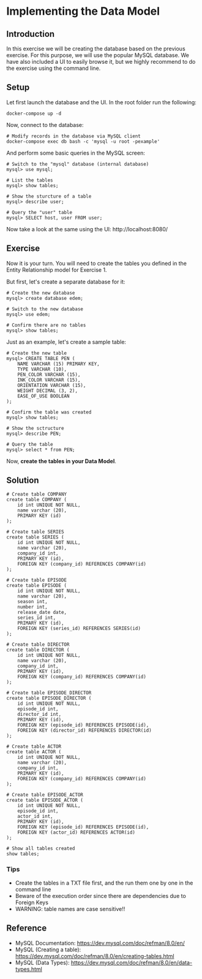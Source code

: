 # Implementing the Data Model

## Introduction

In this exercise we will be creating the database based on the previous exercise. For this purpose, we will use the popular MySQL database.
We have also included a UI to easily browse it, but we highly recommend to do the exercise using the command line.

## Setup

Let first launch the database and the UI. In the root folder run the following:

```shell
docker-compose up -d
```

Now, connect to the database:

```shell
# Modify records in the database via MySQL client
docker-compose exec db bash -c 'mysql -u root -pexample'
```

And perform some basic queries in the MySQL screen:

```shell
# Switch to the "mysql" database (internal database)
mysql> use mysql;

# List the tables
mysql> show tables;

# Show the sturcture of a table
mysql> describe user;

# Query the "user" table
mysql> SELECT host, user FROM user;
```

Now take a look at the same using the UI: http://localhost:8080/

## Exercise

Now it is your turn. You will need to create the tables you defined in the Entity Relationship model for Exercise 1.

But first, let's create a separate database for it:

```shell
# Create the new database
mysql> create database edem;

# Switch to the new database
mysql> use edem;

# Confirm there are no tables
mysql> show tables;
```

Just as an example, let's create a sample table:

```shell
# Create the new table
mysql> CREATE TABLE PEN (
	NAME VARCHAR (15) PRIMARY KEY, 
	TYPE VARCHAR (10), 
	PEN_COLOR VARCHAR (15),
	INK_COLOR VARCHAR (15),
	ORIENTATION VARCHAR (15),
	WEIGHT DECIMAL (3, 2),
	EASE_OF_USE BOOLEAN
);

# Confirm the table was created
mysql> show tables;

# Show the sctructure
mysql> describe PEN;

# Query the table 
mysql> select * from PEN;
```

Now, **create the tables in your Data Model**.

## Solution

```shell
# Create table COMPANY
create table COMPANY (
	id int UNIQUE NOT NULL, 
	name varchar (20),
	PRIMARY KEY (id)
);

# Create table SERIES
create table SERIES (
	id int UNIQUE NOT NULL,
	name varchar (20),
	company_id int,
	PRIMARY KEY (id),
	FOREIGN KEY (company_id) REFERENCES COMPANY(id)
);

# Create table EPISODE
create table EPISODE (
	id int UNIQUE NOT NULL,
	name varchar (20),
	season int,
	number int,
	release_date date,
	series_id int,
	PRIMARY KEY (id),
	FOREIGN KEY (series_id) REFERENCES SERIES(id)
);

# Create table DIRECTOR
create table DIRECTOR (
	id int UNIQUE NOT NULL,
	name varchar (20),
	company_id int,
	PRIMARY KEY (id),
	FOREIGN KEY (company_id) REFERENCES COMPANY(id)
);

# Create table EPISODE_DIRECTOR
create table EPISODE_DIRECTOR (
	id int UNIQUE NOT NULL,
	episode_id int,
	director_id int,
	PRIMARY KEY (id),
	FOREIGN KEY (episode_id) REFERENCES EPISODE(id),
	FOREIGN KEY (director_id) REFERENCES DIRECTOR(id)
);

# Create table ACTOR
create table ACTOR (
	id int UNIQUE NOT NULL,
	name varchar (20),
	company_id int,
	PRIMARY KEY (id),
	FOREIGN KEY (company_id) REFERENCES COMPANY(id)
);

# Create table EPISODE_ACTOR
create table EPISODE_ACTOR (
	id int UNIQUE NOT NULL,
	episode_id int,
	actor_id int,
	PRIMARY KEY (id),
	FOREIGN KEY (episode_id) REFERENCES EPISODE(id),
	FOREIGN KEY (actor_id) REFERENCES ACTOR(id)
);

# Show all tables created
show tables;

```

### Tips

* Create the tables in a TXT file first, and the run them one by one in the command line
* Beware of the execution order since there are dependencies due to Foreign Keys
* WARNING: table names are case sensitive!!

## Reference

* MySQL Documentation: https://dev.mysql.com/doc/refman/8.0/en/
* MySQL (Creating a table): https://dev.mysql.com/doc/refman/8.0/en/creating-tables.html
* MySQL (Data Types): https://dev.mysql.com/doc/refman/8.0/en/data-types.html

